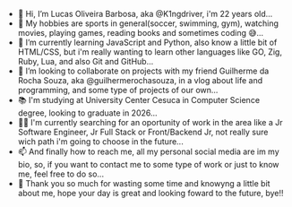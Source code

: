 - 👋 Hi, I’m Lucas Oliveira Barbosa, aka @K1ngdriver, i'm 22 years old...
- 👀 My hobbies are sports in general(soccer, swimming, gym), watching movies, playing games, reading books and sometimes coding 😅...
- 🌱 I’m currently learning JavaScript and Python, also know a little bit of HTML/CSS, but i'm really wanting to learn other languages like GO, Zig, Ruby, Lua, and also Git and GitHub...
- 💞️ I’m looking to collaborate on projects with my friend Guilherme da Rocha Souza, aka @guilhermerochasouza, in a vlog about life and programming, and some type of projects of our own...
- 📚 I'm studying at University Center Cesuca in Computer Science degree, looking to graduate in 2026...
- 🧑‍💻 I'm currently searching for an oportunity of work in the area like a Jr Software Engineer, Jr Full Stack or Front/Backend Jr, not really sure wich path i'm going to choose in the future...
- 📫 And finally how to reach me, all my personal social media are im my bio, so, if you want to contact me to some type of work or just to know me, feel free to do so...
- 🤙 Thank you so much for wasting some time and knowyng a little bit about me, hope your day is great and looking foward to the future, bye!!

<!---
K1ngdriver/K1ngdriver is a ✨ special ✨ repository because its `README.md` (this file) appears on your GitHub profile.
You can click the Preview link to take a look at your changes.
--->
